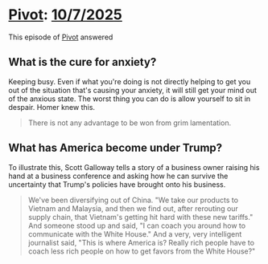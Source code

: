 # [Pivot](https://podcastindex.org/podcast/174725): [10/7/2025](https://writecomments.com/transcripts/?md5=6f24c54e74d25dd07c15a3714fedac36)

This episode of [Pivot](../../../2025/10/14/pivot.md) answered

## What is the cure for anxiety? 

Keeping busy. Even if what you're doing is not directly helping to get you out of the situation that's causing your anxiety, it will still get your mind out of the anxious state. The worst thing you can do is allow yourself to sit in despair. Homer knew this.

> There is not any advantage to be won from grim lamentation.

## What has America become under Trump? 

To illustrate this, Scott Galloway tells a story of a business owner raising his hand at a business conference and asking how he can survive the uncertainty that Trump's policies have brought onto his business.

> We've been diversifying out of China. "We take our products to Vietnam and Malaysia, and then we find out, after rerouting our supply chain, that Vietnam's getting hit hard with these new tariffs." And someone stood up and said, "I can coach you around how to communicate with the White House." And a very, very intelligent journalist said, "This is where America is? Really rich people have to coach less rich people on how to get favors from the White House?"


